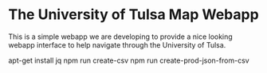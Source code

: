 # The University of Tulsa Map Webapp

This is a simple webapp we are developing to provide a nice looking
webapp interface to help navigate through the University of Tulsa.

apt-get install jq
npm run create-csv
npm run create-prod-json-from-csv

